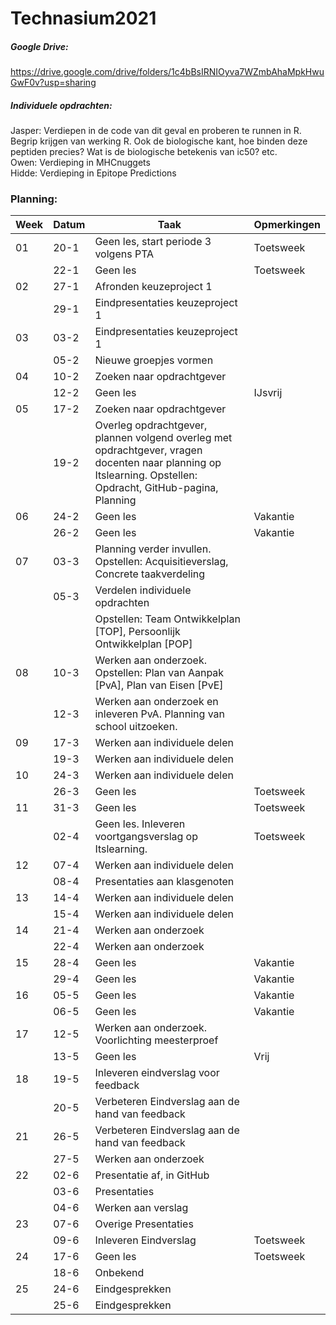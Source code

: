# Technasium2021

##### Google Drive:
https://drive.google.com/drive/folders/1c4bBsIRNIOyva7WZmbAhaMpkHwuGwF0v?usp=sharing

##### Individuele opdrachten:
Jasper: Verdiepen in de code van dit geval en proberen te runnen in R. Begrip krijgen van werking R. Ook de biologische kant, hoe binden deze peptiden precies? Wat is de biologische betekenis van ic50? etc.\
Owen: Verdieping in MHCnuggets\
Hidde: Verdieping in Epitope Predictions

### Planning:
| Week | Datum | Taak                                                                        | Opmerkingen |
|------|-------|-----------------------------------------------------------------------------|-------------|
| 01   | 20-1  | Geen les, start periode 3 volgens PTA                                       | Toetsweek   |
|      | 22-1  | Geen les                                                                    | Toetsweek   |
| 02   | 27-1  | Afronden keuzeproject 1                                                     |             |
|      | 29-1  | Eindpresentaties keuzeproject 1                                             |             |
| 03   | 03-2  | Eindpresentaties keuzeproject 1                                             |             |
|      | 05-2  | Nieuwe groepjes vormen                                                      |             |
| 04   | 10-2  | Zoeken naar opdrachtgever                                                   |             |
|      | 12-2  | Geen les                                                                    | IJsvrij     |
| 05   | 17-2  | Zoeken naar opdrachtgever                                                   |             |
|      | 19-2  | Overleg opdrachtgever, plannen volgend overleg met opdrachtgever, vragen docenten naar planning op Itslearning. Opstellen: Opdracht, GitHub-pagina, Planning |             |
| 06   | 24-2  | Geen les                                                                    | Vakantie    |
|      | 26-2  | Geen les                                                                    | Vakantie    |
| 07   | 03-3  | Planning verder invullen. Opstellen: Acquisitieverslag, Concrete taakverdeling |             |
|      | 05-3  |  Verdelen individuele opdrachten
|      |       | Opstellen: Team Ontwikkelplan [TOP], Persoonlijk Ontwikkelplan [POP]        |             |
| 08   | 10-3  | Werken aan onderzoek. Opstellen: Plan van Aanpak [PvA], Plan van Eisen [PvE]|             |
|      | 12-3  | Werken aan onderzoek en inleveren PvA. Planning van school uitzoeken.       |             |
| 09   | 17-3  | Werken aan individuele delen                                                |             |
|      | 19-3  | Werken aan individuele delen                                                |             |
| 10   | 24-3  | Werken aan individuele delen                                                |             |
|      | 26-3  | Geen les                                                                    | Toetsweek   |
| 11   | 31-3  | Geen les                                                                    | Toetsweek   |
|      | 02-4  | Geen les. Inleveren voortgangsverslag op Itslearning.                       | Toetsweek   |
| 12   | 07-4  | Werken aan individuele delen                                                |             |
|      | 08-4  | Presentaties aan klasgenoten                                                |             |
| 13   | 14-4  | Werken aan individuele delen                                                |             |
|      | 15-4  | Werken aan individuele delen                                                |             |
| 14   | 21-4  | Werken aan onderzoek                                                        |             |
|      | 22-4  | Werken aan onderzoek                                                        |             |
| 15   | 28-4  | Geen les                                                                    | Vakantie    |
|      | 29-4  | Geen les                                                                    | Vakantie    |
| 16   | 05-5  | Geen les                                                                    | Vakantie    |
|      | 06-5  | Geen les                                                                    | Vakantie    |
| 17   | 12-5  | Werken aan onderzoek. Voorlichting meesterproef                             |             |
|      | 13-5  | Geen les                                                                    | Vrij        |
| 18   | 19-5  | Inleveren eindverslag voor feedback                                         |             |
|      | 20-5  | Verbeteren Eindverslag aan de hand van feedback                             |             |
| 21   | 26-5  | Verbeteren Eindverslag aan de hand van feedback                             |             |
|      | 27-5  | Werken aan onderzoek                                                        |             | 
| 22   | 02-6  | Presentatie af, in GitHub                                                   |             |
|      | 03-6  | Presentaties                                                                |             |
|      | 04-6  | Werken aan verslag                                                          |             |
| 23   | 07-6  | Overige Presentaties                                                        |             |
|      | 09-6  | Inleveren Eindverslag                                                       | Toetsweek   |
| 24   | 17-6  | Geen les                                                                    | Toetsweek   |
|      | 18-6  | Onbekend                                                                    |             |
| 25   | 24-6  | Eindgesprekken                                                              |             |
|      | 25-6  | Eindgesprekken                                                              |             |   
